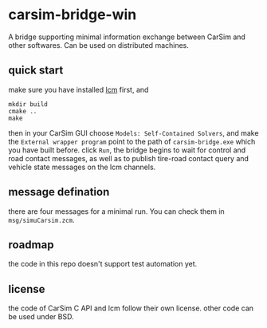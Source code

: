# carsim-bridge-win
A bridge supporting minimal information exchange between CarSim and other softwares. Can be used on distributed machines.
## quick start
make sure you have installed [lcm](https://github.com/lcm-proj/lcm) first, and
```
mkdir build
cmake ..
make
```
then in your CarSim GUI choose `Models: Self-Contained Solvers`, and make the `External wrapper program` point to the path of `carsim-bridge.exe` which you have built before.
click `Run`, the bridge begins to wait for control and road contact messages, as well as to publish tire-road contact query and vehicle state messages on the lcm channels.
## message defination
there are four messages for a minimal run. You can check them in `msg/simuCarsim.zcm`.
## roadmap
the code in this repo doesn't support test automation yet.
## license
the code of CarSim C API and lcm follow their own license. other code can be used under BSD.
